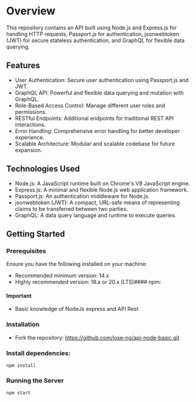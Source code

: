 # Overview

This repository contains an API built using Node.js and Express.js for handling HTTP requests, Passport.js for authentication, jsonwebtoken (JWT) for secure stateless authentication, and GraphQL for flexible data querying.

## Features

- User Authentication: Secure user authentication using Passport.js and JWT.
- GraphQL API: Powerful and flexible data querying and mutation with GraphQL.
- Role-Based Access Control: Manage different user roles and permissions.
- RESTful Endpoints: Additional endpoints for traditional REST API interactions.
- Error Handling: Comprehensive error handling for better developer experience.
- Scalable Architecture: Modular and scalable codebase for future expansion.

## Technologies Used

- Node.js: A JavaScript runtime built on Chrome's V8 JavaScript engine.
- Express.js: A minimal and flexible Node.js web application framework.
- Passport.js: An authentication middleware for Node.js.
- jsonwebtoken (JWT): A compact, URL-safe means of representing claims to be transferred between two parties.
- GraphQL: A data query language and runtime to execute queries.

## Getting Started

### Prerequisites

Ensure you have the following installed on your machine:

- Recommended minimum version: 14.x
- Highly recommended version: 18.x or 20.x (LTS)#### npm:

#### Important

- Basic knowledge of NodeJs express and API Rest

### Installation

- Fork the repository: https://github.com/jose-ng/api-node-basic.git

### Install dependencies:

```
npm install
```

### Running the Server

```
npm start
```